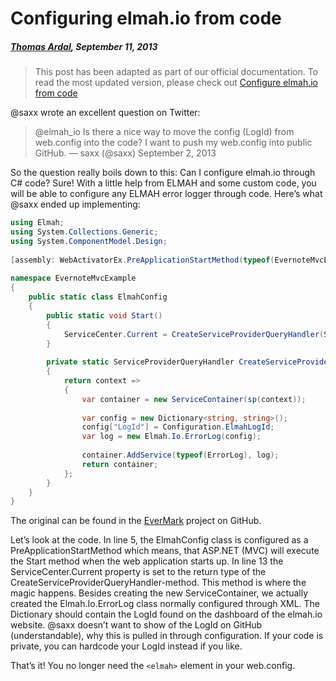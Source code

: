 # Configuring elmah.io from code##### [Thomas Ardal](http://elmah.io/about/), September 11, 2013> This post has been adapted as part of our official documentation. To read the most updated version, please check out [Configure elmah.io from code](https://docs.elmah.io/configure-elmah-io-from-code/)@saxx wrote an excellent question on Twitter:> @elmah_io Is there a nice way to move the config (LogId) from web.config into the code? I want to push my web.config into public GitHub.> — saxx (@saxx) September 2, 2013So the question really boils down to this: Can I configure elmah.io through C# code? Sure! With a little help from ELMAH and some custom code, you will be able to configure any ELMAH error logger through code. Here’s what @saxx ended up implementing:```csharpusing Elmah;using System.Collections.Generic;using System.ComponentModel.Design; [assembly: WebActivatorEx.PreApplicationStartMethod(typeof(EvernoteMvcExample.ElmahConfig), "Start")] namespace EvernoteMvcExample{    public static class ElmahConfig    {        public static void Start()        {            ServiceCenter.Current = CreateServiceProviderQueryHandler(ServiceCenter.Current);        }         private static ServiceProviderQueryHandler CreateServiceProviderQueryHandler(ServiceProviderQueryHandler sp)        {            return context =>            {                var container = new ServiceContainer(sp(context));                 var config = new Dictionary<string, string>();                config["LogId"] = Configuration.ElmahLogId;                var log = new Elmah.Io.ErrorLog(config);                 container.AddService(typeof(ErrorLog), log);                return container;            };        }    }}```The original can be found in the [EverMark](https://github.com/saxx/EverMark/blob/master/EverMark/App_Start/ElmahConfig.cs) project on GitHub.Let’s look at the code. In line 5, the ElmahConfig class is configured as a PreApplicationStartMethod which means, that ASP.NET (MVC) will execute the Start method when the web application starts up. In line 13 the ServiceCenter.Current property is set to the return type of the CreateServiceProviderQueryHandler-method. This method is where the magic happens. Besides creating the new ServiceContainer, we actually created the Elmah.Io.ErrorLog class normally configured through XML. The Dictionary should contain the LogId found on the dashboard of the elmah.io website. @saxx doesn’t want to show of the LogId on GitHub (understandable), why this is pulled in through configuration. If your code is private, you can hardcode your LogId instead if you like.That’s it! You no longer need the ```<elmah>``` element in your web.config.